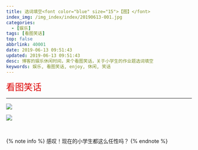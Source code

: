 ```yaml
---
title: 选词填空<font color="blue" size="15">【图】</font>
index_img: /img_index/index/20190613-001.jpg
categories:
  - [娱乐]
tags: [看图笑话]
top: false
abbrlink: 40001
date: 2019-06-13 09:51:43
updated: 2019-06-13 09:51:43
desc: 博客的娱乐休闲时间，来个看图笑话，关于小学生的作业题选词填空
keywords: 娱乐, 看图笑话, enjoy, 休闲, 笑话
---
```


<font color="#dd0000" size="5">看图笑话</font>

<!--more-->
<hr />

![](enjoy_xuance_1.jpg)

![](enjoy_xuance_2.jpg)

<br/>

{% note info %}
感叹！现在的小学生都这么任性吗？
{% endnote %}
